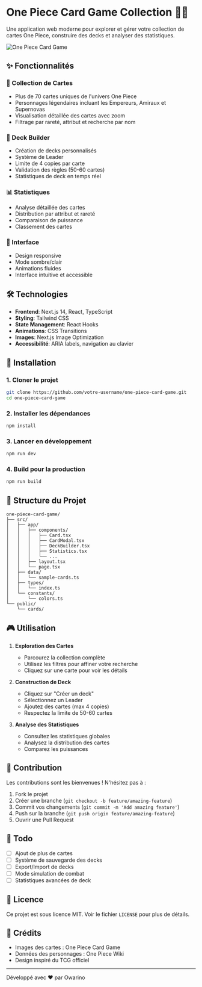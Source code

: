 # One Piece Card Game Collection 🏴‍☠️

Une application web moderne pour explorer et gérer votre collection de cartes One Piece, construire des decks et analyser des statistiques.

![One Piece Card Game](public/preview.png)

## ✨ Fonctionnalités

### 🎴 Collection de Cartes
- Plus de 70 cartes uniques de l'univers One Piece
- Personnages légendaires incluant les Empereurs, Amiraux et Supernovas
- Visualisation détaillée des cartes avec zoom
- Filtrage par rareté, attribut et recherche par nom

### 🎲 Deck Builder
- Création de decks personnalisés
- Système de Leader
- Limite de 4 copies par carte
- Validation des règles (50-60 cartes)
- Statistiques de deck en temps réel

### 📊 Statistiques
- Analyse détaillée des cartes
- Distribution par attribut et rareté
- Comparaison de puissance
- Classement des cartes

### 🎨 Interface
- Design responsive
- Mode sombre/clair
- Animations fluides
- Interface intuitive et accessible

## 🛠 Technologies

- **Frontend**: Next.js 14, React, TypeScript
- **Styling**: Tailwind CSS
- **State Management**: React Hooks
- **Animations**: CSS Transitions
- **Images**: Next.js Image Optimization
- **Accessibilité**: ARIA labels, navigation au clavier

## 🚀 Installation

### 1. Cloner le projet

```bash
git clone https://github.com/votre-username/one-piece-card-game.git
cd one-piece-card-game
```

### 2. Installer les dépendances

```bash
npm install
```

### 3. Lancer en développement

```bash
npm run dev
```

### 4. Build pour la production

```bash
npm run build
```

## 📁 Structure du Projet
```
one-piece-card-game/
├── src/
│   ├── app/
│   │   ├── components/
│   │   │   ├── Card.tsx
│   │   │   ├── CardModal.tsx
│   │   │   ├── DeckBuilder.tsx
│   │   │   ├── Statistics.tsx
│   │   │   └── ...
│   │   ├── layout.tsx
│   │   └── page.tsx
│   ├── data/
│   │   └── sample-cards.ts
│   ├── types/
│   │   └── index.ts
│   └── constants/
│       └── colors.ts
└── public/
    └── cards/
```

## 🎮 Utilisation

1. **Exploration des Cartes**
   - Parcourez la collection complète
   - Utilisez les filtres pour affiner votre recherche
   - Cliquez sur une carte pour voir les détails

2. **Construction de Deck**
   - Cliquez sur "Créer un deck"
   - Sélectionnez un Leader
   - Ajoutez des cartes (max 4 copies)
   - Respectez la limite de 50-60 cartes

3. **Analyse des Statistiques**
   - Consultez les statistiques globales
   - Analysez la distribution des cartes
   - Comparez les puissances

## 🤝 Contribution

Les contributions sont les bienvenues ! N'hésitez pas à :
1. Fork le projet
2. Créer une branche (`git checkout -b feature/amazing-feature`)
3. Commit vos changements (`git commit -m 'Add amazing feature'`)
4. Push sur la branche (`git push origin feature/amazing-feature`)
5. Ouvrir une Pull Request

## 📝 Todo

- [ ] Ajout de plus de cartes
- [ ] Système de sauvegarde des decks
- [ ] Export/Import de decks
- [ ] Mode simulation de combat
- [ ] Statistiques avancées de deck

## 📜 Licence

Ce projet est sous licence MIT. Voir le fichier `LICENSE` pour plus de détails.

## 🙏 Crédits

- Images des cartes : One Piece Card Game
- Données des personnages : One Piece Wiki
- Design inspiré du TCG officiel

---

Développé avec ❤️ par Owarino